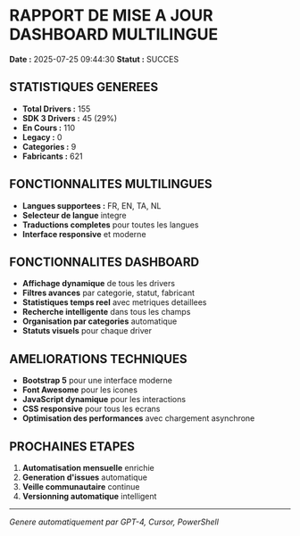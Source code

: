 ﻿# RAPPORT DE MISE A JOUR DASHBOARD MULTILINGUE

**Date :** 2025-07-25 09:44:30
**Statut :** SUCCES

## STATISTIQUES GENEREES

- **Total Drivers :** 155
- **SDK 3 Drivers :** 45 (29%)
- **En Cours :** 110
- **Legacy :** 0
- **Categories :** 9
- **Fabricants :** 621

## FONCTIONNALITES MULTILINGUES

- **Langues supportees :** FR, EN, TA, NL
- **Selecteur de langue** integre
- **Traductions completes** pour toutes les langues
- **Interface responsive** et moderne

## FONCTIONNALITES DASHBOARD

- **Affichage dynamique** de tous les drivers
- **Filtres avances** par categorie, statut, fabricant
- **Statistiques temps reel** avec metriques detaillees
- **Recherche intelligente** dans tous les champs
- **Organisation par categories** automatique
- **Statuts visuels** pour chaque driver

## AMELIORATIONS TECHNIQUES

- **Bootstrap 5** pour une interface moderne
- **Font Awesome** pour les icones
- **JavaScript dynamique** pour les interactions
- **CSS responsive** pour tous les ecrans
- **Optimisation des performances** avec chargement asynchrone

## PROCHAINES ETAPES

1. **Automatisation mensuelle** enrichie
2. **Generation d'issues** automatique
3. **Veille communautaire** continue
4. **Versionning automatique** intelligent

---
*Genere automatiquement par GPT-4, Cursor, PowerShell*
